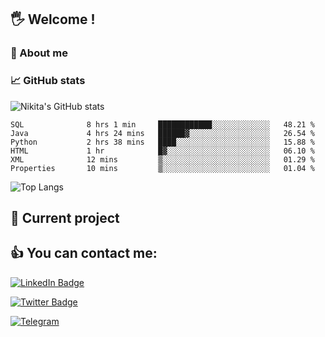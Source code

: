 ## 🖐 Welcome !

### 🙂 About me

### 📈 GitHub stats
![Nikita's GitHub stats](https://github-readme-stats.vercel.app/api?username=DOMOKUL&show_icons=true&theme=gruvbox)

<!--START_SECTION:waka-->

```text
SQL              8 hrs 1 min     ████████████░░░░░░░░░░░░░   48.21 %
Java             4 hrs 24 mins   ██████▓░░░░░░░░░░░░░░░░░░   26.54 %
Python           2 hrs 38 mins   ████░░░░░░░░░░░░░░░░░░░░░   15.88 %
HTML             1 hr            █▓░░░░░░░░░░░░░░░░░░░░░░░   06.10 %
XML              12 mins         ▒░░░░░░░░░░░░░░░░░░░░░░░░   01.29 %
Properties       10 mins         ▒░░░░░░░░░░░░░░░░░░░░░░░░   01.04 %
```

<!--END_SECTION:waka-->

![Top Langs](https://github-readme-stats.vercel.app/api/top-langs/?username=DOMOKUL&layout=compact&show_icons=true&theme=gruvbox)

## 🎨 Current project

## 👍 You can contact me:

[![LinkedIn Badge](https://img.shields.io/badge/LinkedIn-Profile-informational?style=flat&logo=linkedin&logoColor=white&color=0D76A8)](https://www.linkedin.com/in/strokach-nikita-810b50230/)

[![Twitter Badge](https://img.shields.io/badge/Twitter-Profile-informational?style=flat&logo=twitter&logoColor=white&color=0D76A8)](https://twitter.com/domokul)

[![Telegram](https://img.shields.io/badge/Telegram-Profile-informational?style=flat&logo=telegram&logoColor=white&color=0D76A8)](https://t.me/Domokul)


